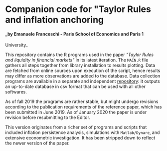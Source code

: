 # Companion code for "Taylor Rules and inflation anchoring
#### _by Emanuele Franceschi - Paris School of Economics and Paris 1 
University_

This repository contains the R programs used in the paper *"Taylor Rules 
and liquidity in financial markets"* in its latest iteration. The 
`MAIN.R` file gathers all steps 
together from library installation to results plotting. Data are fetched from online sources upon execution of the script, hence results may differ as more observations are added to the database. Data collection programs are available in a separate and independent [repository](https://www.github.com/ceschi/us_macro_data "US data collection"): it outputs an up-to-date database in csv format that can be used with all other softwares.

As of fall 2019 the programs are rather stable, but might undergo 
revisions according to the publication requirements of the reference 
paper, which has been submitted in June 2019. As of January 2020 the 
paper is under revision before resubmitting to the Editor.

This version originates from a richer set of programs and scripts that included inflation persistence analysis, simulations with `Matlab/Dynare`, and extensive econometric investigation. It has been stripped down to reflect the newer version of the paper.
